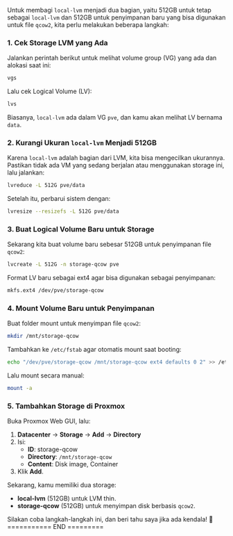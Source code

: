 Untuk membagi `local-lvm` menjadi dua bagian, yaitu 512GB untuk tetap sebagai `local-lvm` dan 512GB untuk penyimpanan baru yang bisa digunakan untuk file `qcow2`, kita perlu melakukan beberapa langkah:

### **1. Cek Storage LVM yang Ada**
Jalankan perintah berikut untuk melihat volume group (VG) yang ada dan alokasi saat ini:

```bash
vgs
```

Lalu cek Logical Volume (LV):

```bash
lvs
```

Biasanya, `local-lvm` ada dalam VG `pve`, dan kamu akan melihat LV bernama `data`.

### **2. Kurangi Ukuran `local-lvm` Menjadi 512GB**
Karena `local-lvm` adalah bagian dari LVM, kita bisa mengecilkan ukurannya. Pastikan tidak ada VM yang sedang berjalan atau menggunakan storage ini, lalu jalankan:

```bash
lvreduce -L 512G pve/data
```

Setelah itu, perbarui sistem dengan:

```bash
lvresize --resizefs -L 512G pve/data
```

### **3. Buat Logical Volume Baru untuk Storage**
Sekarang kita buat volume baru sebesar 512GB untuk penyimpanan file `qcow2`:

```bash
lvcreate -L 512G -n storage-qcow pve
```

Format LV baru sebagai ext4 agar bisa digunakan sebagai penyimpanan:

```bash
mkfs.ext4 /dev/pve/storage-qcow
```

### **4. Mount Volume Baru untuk Penyimpanan**
Buat folder mount untuk menyimpan file `qcow2`:

```bash
mkdir /mnt/storage-qcow
```

Tambahkan ke `/etc/fstab` agar otomatis mount saat booting:

```bash
echo "/dev/pve/storage-qcow /mnt/storage-qcow ext4 defaults 0 2" >> /etc/fstab
```

Lalu mount secara manual:

```bash
mount -a
```

### **5. Tambahkan Storage di Proxmox**
Buka Proxmox Web GUI, lalu:

1. **Datacenter** → **Storage** → **Add** → **Directory**  
2. Isi:
   - **ID**: storage-qcow
   - **Directory**: `/mnt/storage-qcow`
   - **Content**: Disk image, Container
3. Klik **Add**.

Sekarang, kamu memiliki dua storage:
- **local-lvm** (512GB) untuk LVM thin.
- **storage-qcow** (512GB) untuk menyimpan disk berbasis `qcow2`.

Silakan coba langkah-langkah ini, dan beri tahu saya jika ada kendala! 🚀
=========== END =========

